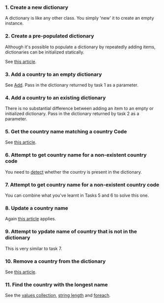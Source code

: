 ### 1. Create a new dictionary

A dictionary is like any other class. You simply 'new' it to create an empty instance.

### 2. Create a pre-populated dictionary

Although it's possible to populate a dictionary by repeatedly adding items, dictionaries can be initialized statically.

See [this article][dictionary_static_initialization].

### 3. Add a country to an empty dictionary

See [Add][dictionary_add]. Pass in the dictionary returned by task 1 as a parameter.

### 4. Add a country to an existing dictionary

There is no substantial difference between adding an item to an empty or initialized dictionary. Pass in the dictionary returned by task 2 as a parameter.

### 5. Get the country name matching a country Code

See [this article][dictionary_item].

### 6. Attempt to get country name for a non-existent country code

You need to [detect][dictionary_contains_key] whether the country is present in the dictionary.

### 7. Attempt to get country name for a non-existent country code

You can combine what you've learnt in Tasks 5 and 6 to solve this one.

### 8. Update a country name

Again [this article][dictionary_item] applies.

### 9. Attempt to ypdate name of country that is not in the dictionary

This is very similar to task 7.

### 10. Remove a country from the dictionary

See [this article][dictionary_remove].

### 11. Find the country with the longest name

See the [values collection][dictionary_values], [string length][string_length] and [foreach][foreach].

[dictionary_static_initialization]: https://docs.microsoft.com/en-us/dotnet/csharp/programming-guide/classes-and-structs/how-to-initialize-a-dictionary-with-a-collection-initializer
[dictionary_add]: https://docs.microsoft.com/en-us/dotnet/api/system.collections.generic.dictionary-2.add?view=netcore-3.1
[dictionary_item]: https://docs.microsoft.com/en-gb/dotnet/api/system.collections.generic.dictionary-2.item?view=netcore-3.1
[dictionary_contains_key]: https://docs.microsoft.com/en-gb/dotnet/api/system.collections.generic.dictionary-2.containskey?view=netcore-3.1
[dictionary_remove]: https://docs.microsoft.com/en-gb/dotnet/api/system.collections.generic.dictionary-2.remove?view=netcore-3.1
[dictionary_values]: https://docs.microsoft.com/en-gb/dotnet/api/system.collections.generic.dictionary-2.values?view=netcore-3.1
[foreach]: https://docs.microsoft.com/en-us/dotnet/csharp/language-reference/keywords/foreach-in
[string_length]: https://docs.microsoft.com/en-gb/dotnet/api/system.string.length?view=netcore-3.1#System_String_Length
